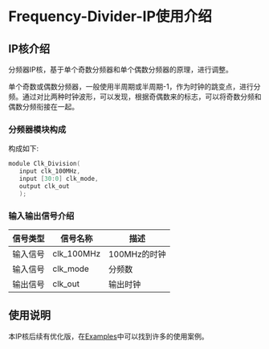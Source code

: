 # Frequency-Divider-IP使用介绍

## IP核介绍

分频器IP核，基于单个奇数分频器和单个偶数分频器的原理，进行调整。

单个奇数或偶数分频器，一般使用半周期或半周期-1，作为时钟的跳变点，进行分频。通过对比两种时钟波形，可以发现，根据奇偶数来的标志，可以将奇数分频和偶数分频衔接在一起。

### 分频器模块构成

构成如下:

```c
module Clk_Division(
   input clk_100MHz,
   input [30:0] clk_mode,
   output clk_out
   );
```
### 输入输出信号介绍
  
| **信号类型**    | **信号名称**    | **描述** |
| ----------- | ----------- | -------- |
| 输入信号 | clk_100MHz  | 100MHz的时钟 |
| 输入信号 | clk_mode    | 分频数       |
| 输出信号 | clk_out     | 输出时钟     |

## 使用说明

本IP核后续有优化版，在[Examples](/Examples)中可以找到许多的使用案例。

